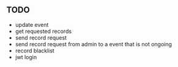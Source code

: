 ## TODO
- update event
- get requested records
- send record request
- send record request from admin to a event that is not ongoing
- record blacklist
- jwt login